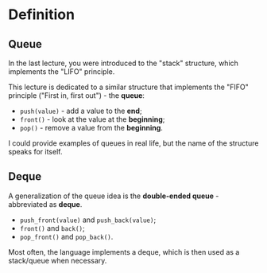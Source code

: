 # Definition

## Queue

In the last lecture, you were introduced to the "stack" structure, which implements the "LIFO" principle.

This lecture is dedicated to a similar structure that implements the "FIFO" principle ("First in, first out") - the **queue**:

- `push(value)` - add a value to the **end**;
- `front()` - look at the value at the **beginning**;
- `pop()` - remove a value from the **beginning**.

I could provide examples of queues in real life, but the name of the structure speaks for itself.

## Deque

A generalization of the queue idea is the **double-ended queue** - abbreviated as **deque**.

- `push_front(value)` and `push_back(value)`;
- `front()` and `back()`;
- `pop_front()` and `pop_back()`.

Most often, the language implements a deque, which is then used as a stack/queue when necessary.